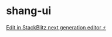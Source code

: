 # shang-ui

[Edit in StackBlitz next generation editor ⚡️](https://stackblitz.com/~/github.com/reny1cao/shang-ui)